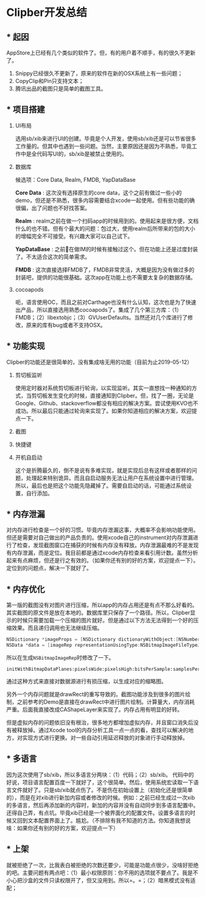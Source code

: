 # Clipber开发总结

## * 起因

AppStore上已经有几个类似的软件了。但，有的用户着不顺手，有的很久不更新了。

1. Snippy已经很久不更新了，原来的软件在新的OSX系统上有一些问题；
2. CopyClip和Pin只支持文本；
3. 腾讯出品的截图只是简单的截图工具。

## * 项目搭建

1. UI布局

    选用sb/xib来进行UI的创建。毕竟是个人开发，使用sb/xib还是可以节省很多工作量的。但其中也遇到一些问题。当然，主要原因还是因为不熟悉，毕竟工作中是全代码写UI的，sb/xib是被禁止使用的。

2. 数据库

    候选项：Core Data, Realm, FMDB, YapDataBase

    **Core Data** : 这次没有选择原生的core data，这个之前有做过一些小的demo，但还是不熟悉，很多内容需要结合xcode一起使用。但有些功能的确很偏，出了问题也不好找答案。

    **Realm** : realm之前在做一个扫码app的时候用到的。使用起来是很方便，文档什么的也不错。但有个最大的问题：包过大，使用realm后所带来的包的大小的增幅完全不可接受。有兴趣大家可以自己试下。

    **YapDataBase** : 之前在做IM的时候有接触过这个。但在功能上还是过度封装了。不太适合这次的简单需求。

    **FMDB** : 这次直接选择FMDB了，FMDB非常灵活，大概是因为没有做过多的封装吧，提供的功能很基础。这次app在功能上也不需要太复杂的数据存储。

3. cocoapods

    呃，语言使用OC，而且之前对Carthage也没有什么认知，这次也是为了快速出产品，所以直接选用熟悉cocoapods了。集成了几个第三方库：（1）FMDB；（2）libextobjc；（3）GVUserDefaults。当然还对几个库进行了修改，原来的库有bug或者不支持OSX。

## * 功能实现

Clipber的功能还是很简单的，没有集成啥无用的功能（目前为止2019-05-12）

1. 剪切板监听

    使用定时器对系统剪切板进行轮询，以实现监听。其实一直想找一种通知的方式，当剪切板发生变化的时候，直接通知到Clipber。但，找了一圈，无论是Google、Github、stackoverflow都没有相应的解决方案。尝试使用KVO也不成功。所以最后只能通过轮询来实现了。如果你知道相应的解决方案，欢迎提点一下。

2. 截图
3. 快捷键
4. 开机自启动

    这个是折腾最久的，倒不是说有多难实现，就是实现后总有这样或者那样的问题，处理起来特别诡异。而且自启动服务无法让用户在系统设置中进行管理。所以，最后也是把这个功能先隐藏掉了。需要自启动的话，可能通过系统设置，自行添加。

## * 内存泄漏

对内存进行检查是一个好的习惯。毕竟内存泄漏这事，大概率不会影响功能使用。但还是需要对自己做出的产品负责的。使用xcode自己的instrument对内存泄漏进行了检查，发现截图窗口在捕获的时候有内存没有释放。内存泄漏最难的不是发现有内存泄漏，而是定位。我目前都是通过xcode内存检查来看引用计数。虽然分析起来有点麻烦，但还是行之有效的。（如果你还有别的好的方案，欢迎提点一下）。定位到的问题点，解决一下就好了。

## * 内存优化

第一版的截图没有对图片进行压缩，所以app的内存占用还是有点不那么好看的。其实截图的原文件是放在本地的。数据库里只保存了一个路径。所以，Clipber显示的时候只需要加载一个压缩的图片就好。但是通过以下方法无法得到一个好的压缩效果。而且递归调用也无法继续压缩。

```objective-c
NSDictionary *imageProps = [NSDictionary dictionaryWithObject:[NSNumber numberWithFloat:aimRate] forKey:NSImageCompressionFactor];
NSData *data = [imageRep representationUsingType:NSBitmapImageFileTypeJPEG properties:imageProps];
```

所以在生成`NSBitmapImageRep`时修改了一下。

```
initWithBitmapDataPlanes:pixelsWide:pixelsHigh:bitsPerSample:samplesPerPixel:hasAlpha:isPlanar:colorSpaceName:bitmapFormat:bytesPerRow:bitsPerPixel:
```

通过这种方式来直接对数据源进行有损压缩，以生成对应的缩略图。

另外一个内存问题就是drawRect的重写导致的。截图功能涉及到很多的图片绘制，之前参考的Demo是直接在drawRect中进行图片绘制。计算量大，内存消耗严重。后面我直接改成CAShapeLayer来实现了。内存占用有明显的好转。

但是虚拟内存的问题依旧没有根治，很多地方都增加虚拟内存，并且窗口消失后没有被释放掉。通过Xcode tool的内存分析工具一点一点的看，查找可以解决的地方，对实现方式进行更换。对一些自动引用延迟释放的对象进行手动释放掉。

## * 多语言

因为这次使用了sb/xib，所以多语言分两块：（1）代码；（2）sb/xib。
代码中的好说，项目语言配置百度一下就好了，这个很简单。然后，使用系统宏读取一下语言文件就好了。只是sb/xib就点伤了。不是伤在初始设置上（初始化还是很简单的），而是在对xib进行新加内容或者修改的时候。例如：之前已经生成过一次xib的多语言，然后再添加新的内容时，新加的内容并没有自动同步到多语言配置中。还得自己弄，有点坑。毕竟xib已经是一个被界面化的配置文件。设置多语言的时候又回到文本配置界面上了。尴尬。（不排除有我不知道的方法。你知道我想说啥：如果你还有别的好的方案，欢迎提点一下）

## * 上架

就被拒绝了一次，比我表白被拒绝的次数还要少，可能是功能点很少，没啥好拒绝的吧。主要问题有两点吧：（1）最小权限原则：你不用的选项就不要点了。我是不小心把沙盒的文件只读权限开了，但又没用到。所以=。=；（2）暗黑模式没有适配；

